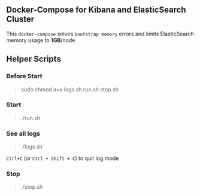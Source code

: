 ## Docker-Compose for Kibana and ElasticSearch Cluster

This `docker-compose` solves `bootstrap memory` errors and limits ElasticSearch memory usage to **1GB**/node  
 
## Helper Scripts

### Before Start
> sudo chmod a+x logs.sh run.sh stop.sh

### Start
> ./run.sh

### See all logs 
> ./logs.sh

`Ctrl+C` (or `Ctrl + Shift + C`) to quit log mode

### Stop
> ./stop.sh